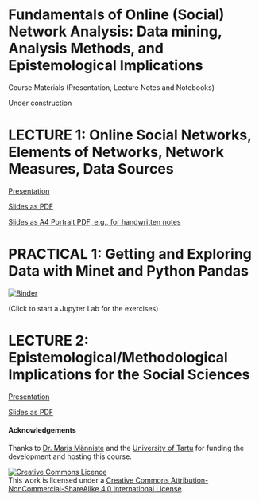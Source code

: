 <base target="_blank">

# Fundamentals of Online (Social) Network Analysis: **Data mining, Analysis Methods, and Epistemological Implications**

Course Materials (Presentation, Lecture Notes and Notebooks)

Under construction

# LECTURE 1: Online Social Networks, Elements of Networks, Network Measures, Data Sources

[Presentation](https://flxvctr.github.io/Fundamentals-of-Online-Social-Network-Analysis/1_Fundamentals)

[Slides as PDF](https://github.com/FlxVctr/Fundamentals-of-Online-Social-Network-Analysis/raw/main/Lecture_1_Fundamentals/print-pdf.pdf)

[Slides as A4 Portrait PDF, e.g., for handwritten notes](https://github.com/FlxVctr/Fundamentals-of-Online-Social-Network-Analysis/raw/main/Lecture_1_Fundamentals/1_Fundamentals.pdf)

# PRACTICAL 1: Getting and Exploring Data with Minet and Python Pandas
[![Binder](https://mybinder.org/badge_logo.svg)](https://mybinder.org/v2/gh/FlxVctr/Fundamentals-of-Online-Social-Network-Analysis/HEAD)

(Click to start a Jupyter Lab for the exercises)


# LECTURE 2: Epistemological/Methodological Implications for the Social Sciences

[Presentation](https://flxvctr.github.io/Fundamentals-of-Online-Social-Network-Analysis/2_Epistemology_Methodology)

[Slides as PDF](https://github.com/FlxVctr/Fundamentals-of-Online-Social-Network-Analysis/raw/main/Lecture_2_Epistemology_Methodology/2_Lecture.pdf)

#### Acknowledgements

Thanks to [Dr. Maris Männiste](https://scholar.google.com/citations?user=R_1OIlUAAAAJ&hl=en) and the [University of Tartu](https://ut.ee/en) for funding the development and hosting this course.

<a rel="license" href="http://creativecommons.org/licenses/by-nc-sa/4.0/"><img alt="Creative Commons Licence" style="border-width:0" src="https://i.creativecommons.org/l/by-nc-sa/4.0/88x31.png" /></a><br />This work is licensed under a <a rel="license" href="http://creativecommons.org/licenses/by-nc-sa/4.0/">Creative Commons Attribution-NonCommercial-ShareAlike 4.0 International License</a>.
